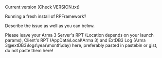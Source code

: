 Current version (Check VERSION.txt)



Running a fresh install of RPFramework?



Describe the issue as well as you can below.



Please leave your Arma 3 Server's RPT (Location depends on your launch params), Client's RPT (AppData\Local\Arma 3) and ExtDB3 Log (Arma 3\@extDB3\logs\year\month\day) here, preferably pasted in pastebin or gist, do not paste them here!


